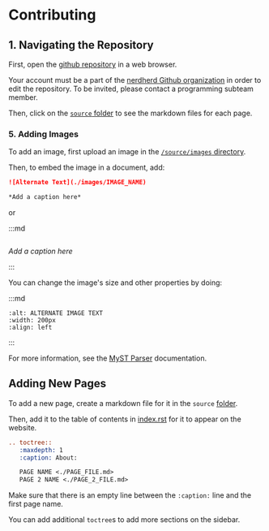 # Contributing

## 1. Navigating the Repository

First, open the [github repository](https://github.com/nerdherd/documentation) in a web browser.

Your account must be a part of the [nerdherd Github organization](https://github.com/nerdherd) 
in order to edit the repository.
To be invited, please contact a programming subteam member.

Then, click on the [`source` folder](https://github.com/nerdherd/Documentation/tree/main/source) to see the markdown files for each page.

### 5. Adding Images

To add an image, first upload an image in the [`/source/images` directory](https://github.com/nerdherd/Documentation/tree/main/source/images).

Then, to embed the image in a document, add:

```md
![Alternate Text](./images/IMAGE_NAME)

*Add a caption here*
```

or

:::md

```{image} ./images/IMAGE_NAME

```

*Add a caption here*

:::

You can change the image's size and other properties by doing:

:::md

```{image} ./images/IMAGE_NAME
:alt: ALTERNATE IMAGE TEXT
:width: 200px
:align: left
```

:::

For more information, see the [MyST Parser](https://myst-parser.readthedocs.io/en/latest/syntax/optional.html#html-images) documentation.

## Adding New Pages

To add a new page, create a markdown file for it in the `source` [folder](https://github.com/nerdherd/Documentation/tree/main/source).

Then, add it to the table of contents in [index.rst](https://github.com/nerdherd/Documentation/tree/main/source/index.rst) for it to appear on the website.

```rst
.. toctree::
   :maxdepth: 1
   :caption: About:

   PAGE NAME <./PAGE_FILE.md>
   PAGE 2 NAME <./PAGE_2_FILE.md>
```

Make sure that there is an empty line between the `:caption:` line and the first page name.

You can add additional `toctree`s to add more sections on the sidebar.

